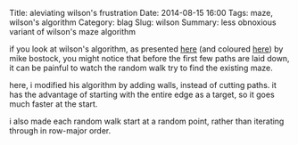 Title: aleviating wilson's frustration
Date: 2014-08-15 16:00
Tags: maze, wilson's algorithm
Category: blag
Slug: wilson
Summary: less obnoxious variant of wilson's maze algorithm
<div style="text-align:center;">
<canvas id="maze" width="700" height="700"></canvas>
</div>

if you look at wilson's algorithm, as presented [here](http://bl.ocks.org/mbostock/11357811) (and coloured [here](http://bl.ocks.org/mbostock/c03ee31334ee89abad83)) by mike bostock, you might notice that before the first few paths are laid down, it can be painful to watch the random walk try to find the existing maze.

here, i modified his algorithm by adding walls, instead of cutting paths. it has the advantage of starting with the entire edge as a target, so it goes much faster at the start.

i also made each random walk start at a random point, rather than iterating through in row-major order.

<script src="http://d3js.org/d3.v3.min.js"></script>
<script>


var canvas = document.getElementById("maze");

var width = canvas.width,
    height = canvas.height;

var N = 1 << 0,
    S = 1 << 1,
    W = 1 << 2,
    E = 1 << 3;

var cellSize = 4,
    cellSpacing = 4,
    cellWidth = Math.floor((width - cellSpacing) / (cellSize + cellSpacing)),
    cellHeight = Math.floor((height - cellSpacing) / (cellSize + cellSpacing)),
    cells = new Array(cellWidth * cellHeight), // each cell’s edge bits
    previous = new Array(cellWidth * cellHeight), // current random walk path
    i0, x0, y0; // end of current random walk


 var remaining = new Array((cellWidth-2) * (cellHeight-2)); // cell indexes to visit
 var loopIdx = 0;
 for(var j = 1; j < cellHeight-1; ++j) {
 	for(var i = 1; i < cellWidth-1; ++i) {
 		var idx = j*cellWidth+i;
 		remaining[loopIdx++] = idx;
 	}
 }
 //shuffle them
 for(var i = 0; i < remaining.length-1; ++i) {
 	var rest = remaining.length-i;
 	var j = Math.floor(Math.random()*rest);
 	var temp = remaining[i];
 	remaining[i] = remaining[j];
 	remaining[j] = temp;
 }

var context = canvas.getContext("2d");

context.translate(
  Math.round((width - cellWidth * cellSize - (cellWidth + 1) * cellSpacing) / 2),
  Math.round((height - cellHeight * cellSize - (cellHeight + 1) * cellSpacing) / 2)
);

// Add the starting cells.
context.fillStyle = "black";
for(var i = 0; i < cellWidth; ++i) {
	var start = i;
	cells[start] = 0;
	fillCell(start);
	if(i < cellWidth-1) {
		cells[start] |= E;
		fillEast(start);
	}
	if(i > 0) {
		cells[start] |= W;
	}
	start = i + (cellHeight-1)*cellWidth;
	cells[start] = 0;
	fillCell(start);if(i < cellWidth-1) {
		cells[start] |= E;
		fillEast(start);
	}
	if(i > 0) {
		cells[start] |= W;
	}
}
for(var i = 0; i < cellHeight; ++i) {
	var start = i*cellWidth;
	if(cells[start] == null) cells[start] = 0;
	fillCell(start);
	if(i < cellHeight-1) {
		cells[start] |= S;
		fillSouth(start);
	}
	if(i > 0) {
		cells[start] |= N;
	}
	start = i *cellWidth+cellHeight-1;
	if(cells[start] == null) cells[start] = 0;
	fillCell(start);
	if(i < cellHeight-1) {
		cells[start] |= S;
		fillSouth(start);
	}
	if(i > 0) {
		cells[start] |= N;
	}
}

// While there are remaining cells,
// add a loop-erased random walk to the maze.
context.fillStyle = "magenta";
d3.timer(function() {
  for (var k = 0; k < 50; ++k) {
    if (loopErasedRandomWalk()) {
    	var newCells = new Array((cellWidth-1) * (cellHeight-1));
    	var cw = cellWidth-1;
    	var ch = cellHeight-1;
    	for(var j = 0; j < ch; ++j) {
	    	for(var i = 0; i < cw; ++i) {
	    		var cidx = i + cw*j;
	    		var nw = i+cellWidth*j;
	    		var se = nw+1+cellWidth;
	    		newCells[cidx] = 0;
	    		if((cells[nw]&E) == 0) newCells[cidx] |= N;
	    		if((cells[nw]&S) == 0) newCells[cidx] |= W;
	    		if((cells[se]&W) == 0) newCells[cidx] |= S;
	    		if((cells[se]&N) == 0) newCells[cidx] |= E;
    		}
    	}
    	cells = newCells;
    	cellWidth = cw;
    	cellHeight = ch;
    	context.translate(cellSize, cellSize);
    	d3.timer(colour)
     	return true;
    }
  }
});

var frontier = [0],
	distance = 0,
    visited = new Array(cellWidth * cellHeight);
function colour() {
	if (!(n0 = frontier.length)) return true;

  context.fillStyle = d3.hsl(distance++ % 360, 1, .5) + "";

  if (distance & 1) {
    for (var i = 0; i < n0; ++i) {
      fillCell(frontier[i]);
    }
  } else {
    var frontier1 = [],
        i0,
        i1,
        n0;

    for (var i = 0; i < n0; ++i) {
      i0 = frontier[i];
      if (cells[i0] & E && !visited[i1 = i0 + 1]) visited[i1] = true, fillEast(i0), frontier1.push(i1);
      if (cells[i0] & W && !visited[i1 = i0 - 1]) visited[i1] = true, fillEast(i1), frontier1.push(i1);
      if (cells[i0] & S && !visited[i1 = i0 + cellWidth]) visited[i1] = true, fillSouth(i0), frontier1.push(i1);
      if (cells[i0] & N && !visited[i1 = i0 - cellWidth]) visited[i1] = true, fillSouth(i1), frontier1.push(i1);
    }

    frontier = frontier1;
  }
}

function loopErasedRandomWalk() {
  var i1;

  // Pick a location that’s not yet in the maze (if any).
  if (i0 == null) {
    do if ((i0 = remaining.pop()) == null) return true;
    while (cells[i0] >= 0);
    previous[i0] = i0;
    fillCell(i0);
    x0 = i0 % cellWidth;
    y0 = i0 / cellWidth | 0;
    return;
  }

  // Perform a random walk starting at this location,
  // by picking a legal random direction.
  while (true) {
    i1 = Math.random() * 4 | 0;
    if (i1 === 0) { if (y0 <= 0) continue; --y0, i1 = i0 - cellWidth; }
    else if (i1 === 1) { if (y0 >= cellHeight - 1) continue; ++y0, i1 = i0 + cellWidth; }
    else if (i1 === 2) { if (x0 <= 0) continue; --x0, i1 = i0 - 1; }
    else { if (x0 >= cellWidth - 1) continue; ++x0, i1 = i0 + 1; }
    break;
  }

  // If this new cell was visited previously during this walk,
  // erase the loop, rewinding the path to its earlier state.
  if (previous[i1] >= 0) eraseWalk(i0, i1);

  // Otherwise, just add it to the walk.
  else {
    previous[i1] = i0;
    fillCell(i1);
    if (i1 === i0 - 1) fillEast(i1);
    else if (i1 === i0 + 1) fillEast(i0);
    else if (i1 === i0 - cellWidth) fillSouth(i1);
    else fillSouth(i0);
  }

  // If this cell is part of the maze, we’re done walking.
  if (cells[i1] >= 0) {

    // Add the random walk to the maze by backtracking to the starting cell.
    // Also erase this walk’s history to not interfere with subsequent walks.
    context.save();
    context.fillStyle = "#000";
    fillCell(i1);
    while ((i0 = previous[i1]) !== i1) {
      fillCell(i0);
      if (i1 === i0 + 1) cells[i0] |= E, cells[i1] |= W, fillEast(i0);
      else if (i1 === i0 - 1) cells[i0] |= W, cells[i1] |= E, fillEast(i1);
      else if (i1 === i0 + cellWidth) cells[i0] |= S, cells[i1] |= N, fillSouth(i0);
      else cells[i0] |= N, cells[i1] |= S, fillSouth(i1);
      previous[i1] = NaN;
      i1 = i0;
    }
    context.restore();

    previous[i1] = NaN;
    i0 = null;
  } else {
    i0 = i1;
  }
}

function eraseWalk(i0, i2) {
  var i1;
  context.save();
  context.globalCompositeOperation = "destination-out";
  do {
    i1 = previous[i0];
    if (i1 === i0 - 1) fillEast(i1);
    else if (i1 === i0 + 1) fillEast(i0);
    else if (i1 === i0 - cellWidth) fillSouth(i1);
    else fillSouth(i0);
    fillCell(i0);
    previous[i0] = NaN;
    i0 = i1;
  } while (i1 !== i2);
  context.restore();
}

function fillCell(i) {
  var x = i % cellWidth, y = i / cellWidth | 0;
  context.fillRect(x * cellSize + (x + 1) * cellSpacing, y * cellSize + (y + 1) * cellSpacing, cellSize, cellSize);
}

function fillEast(i) {
  var x = i % cellWidth, y = i / cellWidth | 0;
  context.fillRect((x + 1) * (cellSize + cellSpacing), y * cellSize + (y + 1) * cellSpacing, cellSpacing, cellSize);
}

function fillSouth(i) {
  var x = i % cellWidth, y = i / cellWidth | 0;
  context.fillRect(x * cellSize + (x + 1) * cellSpacing, (y + 1) * (cellSize + cellSpacing), cellSize, cellSpacing);
}

d3.select(self.frameElement).style("height", height + "px");

</script>